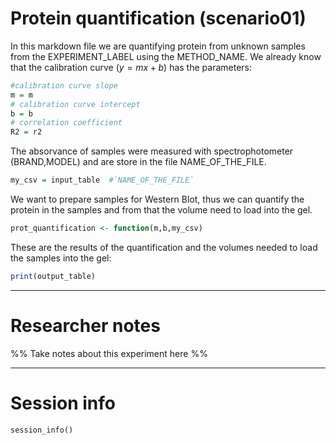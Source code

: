 # Protein quantification (scenario01)

In this markdown file we are quantifying protein from unknown samples from the EXPERIMENT_LABEL using the METHOD_NAME. We already know that the calibration curve ($y=mx+b$) has the parameters:

```r
#calibration curve slope
m = m
# calibration curve intercept
b = b
# correlation coefficient
R2 = r2
```
The absorvance of samples were measured with spectrophotometer (BRAND,MODEL) and are store in the file NAME_OF_THE_FILE.

```r
my_csv = input_table  #`NAME_OF_THE_FILE` 
```

We want to prepare samples for Western Blot, thus we can quantify the protein in the samples and from that the volume need to load into the gel.

```r
prot_quantification <- function(m,b,my_csv)
```

These are the results of the quantification and the volumes needed to load the samples into the gel:

```r
print(output_table)
```

---

# Researcher notes

%% Take notes about this experiment here %%

---

# Session info

```
session_info()
```
